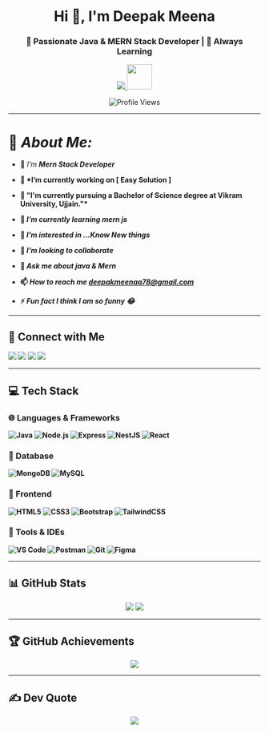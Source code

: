 <h1 align="center">Hi 👋, I'm Deepak Meena</h1>
<h3 align="center">🚀 Passionate Java & MERN Stack Developer | 🌱 Always Learning</h3>

<p align="center">
  <a href="https://github.com/deepakmeena78">
    <img src="https://readme-typing-svg.demolab.com/?lines=JAVA And MERN stack%20web%20developer;Always%20learning%20new%20things&font=Fira%20Code&center=true&width=440&height=45&color=f75c7e&vCenter=true&pause=1000&size=22" />
    <img src="https://media.giphy.com/media/WUlplcMpOCEmTGBtBW/giphy.gif" width="50">
  </a>
</p>

<p align="center">
  <img src="https://komarev.com/ghpvc/?username=deepakmeena78&color=green" alt="Profile Views" />
</p>

---

# 💫 <i>About Me:</i>

- 🌱 *I’m  <strong> Mern Stack Developer <strong>*

- 🔭 *I’m currently working on [ Easy Solution ]

- 🏫 "I'm currently pursuing a Bachelor of Science degree at Vikram University, Ujjain."* <br>

- 🤝 *I’m currently learning **mern js***

- 👀 *I’m interested in ...Know New things*

- 👯 *I’m looking to collaborate*

- 💬 *Ask me about **java & Mern***

- 📫 *How to reach me **deepakmeenaa78@gmail.com***

- ⚡ *Fun fact **I think I am so funny 😂***

---

## 🔗 Connect with Me

<p align="left">
  <a href="https://linkedin.com/in/deepak-meena-220114286/" target="_blank"><img src="https://img.shields.io/badge/LinkedIn-blue?style=for-the-badge&logo=linkedin&logoColor=white" /></a>
  <a href="https://instagram.com/ankit____meena_" target="_blank"><img src="https://img.shields.io/badge/Instagram-pink?style=for-the-badge&logo=instagram&logoColor=white" /></a>
  <a href="https://www.facebook.com/profile.php?id=100025286423780" target="_blank"><img src="https://img.shields.io/badge/Facebook-1877F2?style=for-the-badge&logo=facebook&logoColor=white" /></a>
  <a href="https://api.whatsapp.com/send?phone=6260576040" target="_blank"><img src="https://img.shields.io/badge/WhatsApp-25D366?style=for-the-badge&logo=whatsapp&logoColor=white" /></a>
</p>

---

## 💻 Tech Stack

### 🌐 Languages & Frameworks
![Java](https://img.shields.io/badge/Java-ED8B00?style=flat&logo=java&logoColor=white)
![Node.js](https://img.shields.io/badge/Node.js-339933?style=flat&logo=nodedotjs&logoColor=white)
![Express](https://img.shields.io/badge/Express.js-000000?style=flat&logo=express&logoColor=white)
![NestJS](https://img.shields.io/badge/NestJS-E0234E?style=flat&logo=nestjs&logoColor=white)
![React](https://img.shields.io/badge/React-61DAFB?style=flat&logo=react&logoColor=black)

### 💾 Database
![MongoDB](https://img.shields.io/badge/MongoDB-4EA94B?style=flat&logo=mongodb&logoColor=white)
![MySQL](https://img.shields.io/badge/MySQL-4479A1?style=flat&logo=mysql&logoColor=white)

### 🎨 Frontend
![HTML5](https://img.shields.io/badge/HTML5-E34F26?style=flat&logo=html5&logoColor=white)
![CSS3](https://img.shields.io/badge/CSS3-1572B6?style=flat&logo=css3&logoColor=white)
![Bootstrap](https://img.shields.io/badge/Bootstrap-563D7C?style=flat&logo=bootstrap&logoColor=white)
![TailwindCSS](https://img.shields.io/badge/TailwindCSS-06B6D4?style=flat&logo=tailwind-css&logoColor=white)

### 🔧 Tools & IDEs
![VS Code](https://img.shields.io/badge/VS%20Code-007ACC?style=flat&logo=visual-studio-code&logoColor=white)
![Postman](https://img.shields.io/badge/Postman-FF6C37?style=flat&logo=postman&logoColor=white)
![Git](https://img.shields.io/badge/Git-F05032?style=flat&logo=git&logoColor=white)
![Figma](https://img.shields.io/badge/Figma-F24E1E?style=flat&logo=figma&logoColor=white)

---

## 📊 GitHub Stats

<p align="center">
  <img src="https://github-readme-stats.vercel.app/api?username=deepakmeena78&show_icons=true&theme=tokyonight" />
  <img src="https://github-readme-stats.vercel.app/api/top-langs/?username=deepakmeena78&layout=compact&theme=tokyonight" />
</p>

---

## 🏆 GitHub Achievements

<p align="center">
  <img src="https://github-profile-trophy.vercel.app/?username=deepakmeena78&theme=darkhub&no-bg=true&no-frame=true" />
</p>

---

## ✍️ Dev Quote

<p align="center">
  <img src="https://quotes-github-readme.vercel.app/api?type=horizontal&theme=tokyonight" />
</p>

